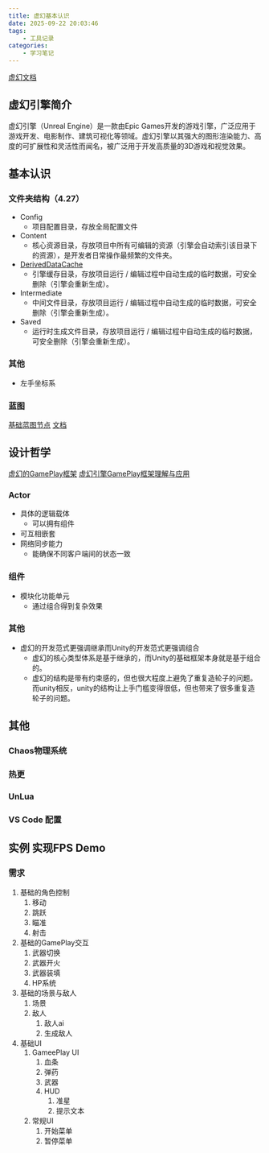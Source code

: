```yaml
---
title: 虚幻基本认识
date: 2025-09-22 20:03:46
tags:
    - 工具记录
categories:
    - 学习笔记
---
```

[虚幻文档](https://dev.epicgames.com/documentation/zh-CN/unreal-engine)
## 虚幻引擎简介
虚幻引擎（Unreal Engine）是一款由Epic Games开发的游戏引擎，广泛应用于游戏开发、电影制作、建筑可视化等领域。虚幻引擎以其强大的图形渲染能力、高度的可扩展性和灵活性而闻名，被广泛用于开发高质量的3D游戏和视觉效果。
## 基本认识
### 文件夹结构（4.27）
- Config
  - 项目配置目录，存放全局配置文件
- Content
  - 核心资源目录，存放项目中所有可编辑的资源（引擎会自动索引该目录下的资源），是开发者日常操作最频繁的文件夹。
- [DerivedDataCache](https://dev.epicgames.com/documentation/zh-cn/unreal-engine/using-derived-data-cache-in-unreal-engine)
  - 引擎缓存目录，存放项目运行 / 编辑过程中自动生成的临时数据，可安全删除（引擎会重新生成）。
- Intermediate
  - 中间文件目录，存放项目运行 / 编辑过程中自动生成的临时数据，可安全删除（引擎会重新生成）。
- Saved
  - 运行时生成文件目录，存放项目运行 / 编辑过程中自动生成的临时数据，可安全删除（引擎会重新生成）。
### 其他
- 左手坐标系
### 蓝图
[基础蓝图节点](https://www.bilibili.com/video/BV1bx4y1x7h8)
[文档](https://dev.epicgames.com/documentation/zh-cn/unreal-engine/specialized-blueprint-visual-scripting-node-groups-in-unreal-engine)
## 设计哲学
[虚幻的GamePlay框架](https://dev.epicgames.com/documentation/zh-cn/unreal-engine/gameplay-framework-in-unreal-engine?application_version=5.6)
[虚幻引擎GamePlay框架理解与应用](https://www.bilibili.com/video/BV1ED4y1D7Sf)
### Actor 
- 具体的逻辑载体
  - 可以拥有组件
- 可互相嵌套
- 网络同步能力
  - 能确保不同客户端间的状态一致
### 组件
- 模块化功能单元
  - 通过组合得到复杂效果


### 其他
- 虚幻的开发范式更强调继承而Unity的开发范式更强调组合
  - 虚幻的核心类型体系是基于继承的，而Unity的基础框架本身就是基于组合的。
  - 虚幻的结构是带有约束感的，但也很大程度上避免了重复造轮子的问题。而unity相反，unity的结构让上手门槛变得很低，但也带来了很多重复造轮子的问题。

## 其他
### Chaos物理系统

### 热更

### UnLua

### VS Code 配置

## 实例 实现FPS Demo
### 需求
1. 基础的角色控制
   1. 移动
   2. 跳跃
   3. 瞄准
   4. 射击
2. 基础的GamePlay交互
   1. 武器切换
   2. 武器开火
   3. 武器装填
   4. HP系统
3. 基础的场景与敌人
   1. 场景
   2. 敌人
      1. 敌人ai
      2. 生成敌人
4. 基础UI
   1. GameePlay UI
      1. 血条
      2. 弹药
      3. 武器
      4. HUD
         1. 准星
         2. 提示文本
   2. 常规UI
      1. 开始菜单
      2. 暂停菜单